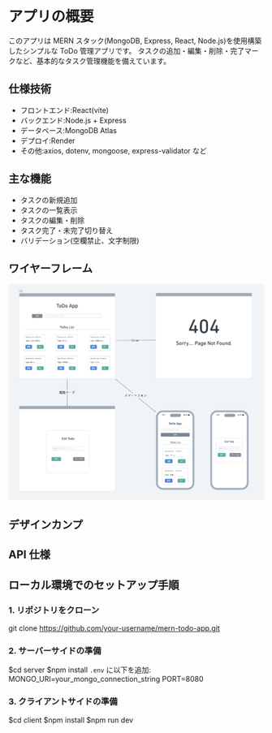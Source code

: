# アプリの概要

このアプリは MERN スタック(MongoDB, Express, React, Node.js)を使用構築したシンプルな ToDo 管理アプリです。
タスクの追加・編集・削除・完了マークなど、基本的なタスク管理機能を備えています。

## 仕様技術

- フロントエンド:React(vite)
- バックエンド:Node.js + Express
- データベース:MongoDB Atlas
- デプロイ:Render
- その他:axios, dotenv, mongoose, express-validator など

## 主な機能

- タスクの新規追加
- タスクの一覧表示
- タスクの編集・削除
- タスク完了・未完了切り替え
- バリデーション(空欄禁止、文字制限)

## ワイヤーフレーム

![ToDoAppのワイヤーフレーム](./client/public/docs/Wireframe.png)

## デザインカンプ

## API 仕様

## ローカル環境でのセットアップ手順

### 1. リポジトリをクローン

git clone https://github.com/your-username/mern-todo-app.git

### 2. サーバーサイドの準備

$cd server $npm install
`.env` に以下を追加: MONGO_URI=your_mongo_connection_string
PORT=8080

### 3. クライアントサイドの準備

$cd client $npm install $npm run dev
